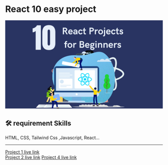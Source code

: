 # React 10 easy project

![Logo](https://github.com/Dev-Rohan1/banner/blob/main/react10.jpg?raw=true)

## 🛠 requirement Skills

HTML, CSS, Tailwind Css ,Javascript, React...

<hr>

[Project 1 live link](https://contact-us-in-react.netlify.app/) <br>
[Project 2 live link](https://dice-game-in-react-js.netlify.app/)
[Project 4 live link](https://profile-card-in-react-js.netlify.app/)
